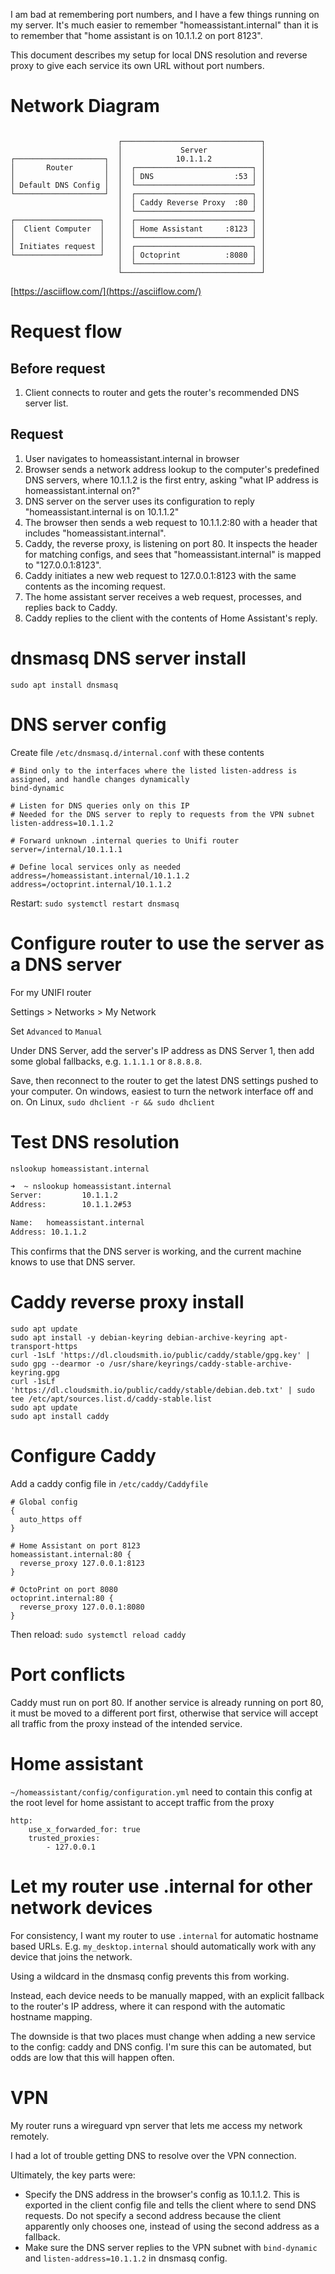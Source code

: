 I am bad at remembering port numbers, and I have a few things running on my server. It's much easier to remember "homeassistant.internal" than it is to remember that "home assistant is on 10.1.1.2 on port 8123".

This document describes my setup for local DNS resolution and reverse proxy to give each service its own URL without port numbers.

# Network Diagram

```

                        ┌───────────────────────────────┐ 
                        │             Server            │ 
┌────────────────────┐  │            10.1.1.2           │ 
│       Router       │  │  ┌──────────────────────────┐ │ 
│                    │  │  │ DNS                  :53 │ │ 
│ Default DNS Config │  │  └──────────────────────────┘ │ 
└────────────────────┘  │  ┌──────────────────────────┐ │ 
                        │  │ Caddy Reverse Proxy  :80 │ │ 
                        │  └──────────────────────────┘ │ 
┌───────────────────┐   │  ┌──────────────────────────┐ │ 
│  Client Computer  │   │  │ Home Assistant     :8123 │ │ 
│                   │   │  └──────────────────────────┘ │ 
│ Initiates request │   │  ┌──────────────────────────┐ │ 
└───────────────────┘   │  │ Octoprint          :8080 │ │ 
                        │  └──────────────────────────┘ │ 
                        └───────────────────────────────┘ 

```

[https://asciiflow.com/](https://asciiflow.com/)

# Request flow

## Before request

1. Client connects to router and gets the router's recommended DNS server list.

## Request

1. User navigates to homeassistant.internal in browser
1. Browser sends a network address lookup to the computer's predefined DNS servers, where 10.1.1.2 is the first entry, asking "what IP address is homeassistant.internal on?"
1. DNS server on the server uses its configuration to reply "homeassistant.internal is on 10.1.1.2"
1. The browser then sends a web request to 10.1.1.2:80 with a header that includes "homeassistant.internal".
1. Caddy, the reverse proxy, is listening on port 80. It inspects the header for matching configs, and sees that "homeassistant.internal" is mapped to "127.0.0.1:8123".
1. Caddy initiates a new web request to 127.0.0.1:8123 with the same contents as the incoming request.
1. The home assistant server receives a web request, processes, and replies back to Caddy.
1. Caddy replies to the client with the contents of Home Assistant's reply.


# dnsmasq DNS server install

`sudo apt install dnsmasq`

# DNS server config

Create file `/etc/dnsmasq.d/internal.conf` with these contents

```
# Bind only to the interfaces where the listed listen-address is assigned, and handle changes dynamically
bind-dynamic

# Listen for DNS queries only on this IP
# Needed for the DNS server to reply to requests from the VPN subnet
listen-address=10.1.1.2

# Forward unknown .internal queries to Unifi router
server=/internal/10.1.1.1

# Define local services only as needed
address=/homeassistant.internal/10.1.1.2
address=/octoprint.internal/10.1.1.2
```

Restart: `sudo systemctl restart dnsmasq`

# Configure router to use the server as a DNS server

For my UNIFI router

Settings > Networks > My Network 

Set `Advanced` to `Manual`

Under DNS Server, add the server's IP address as DNS Server 1, then add some global fallbacks, e.g. `1.1.1.1` or `8.8.8.8`.

Save, then reconnect to the router to get the latest DNS settings pushed to your computer. On windows, easiest to turn the network interface off and on. On Linux,  `sudo dhclient -r && sudo dhclient`

# Test DNS resolution

`nslookup homeassistant.internal`

```bash
➜  ~ nslookup homeassistant.internal
Server:         10.1.1.2
Address:        10.1.1.2#53

Name:   homeassistant.internal
Address: 10.1.1.2
```

This confirms that the DNS server is working, and the current machine knows to use that DNS server.

# Caddy reverse proxy install

```
sudo apt update
sudo apt install -y debian-keyring debian-archive-keyring apt-transport-https
curl -1sLf 'https://dl.cloudsmith.io/public/caddy/stable/gpg.key' | sudo gpg --dearmor -o /usr/share/keyrings/caddy-stable-archive-keyring.gpg
curl -1sLf 'https://dl.cloudsmith.io/public/caddy/stable/debian.deb.txt' | sudo tee /etc/apt/sources.list.d/caddy-stable.list
sudo apt update
sudo apt install caddy
```

# Configure Caddy

Add a caddy config file in `/etc/caddy/Caddyfile`

```
# Global config
{
  auto_https off
}

# Home Assistant on port 8123
homeassistant.internal:80 {
  reverse_proxy 127.0.0.1:8123
}

# OctoPrint on port 8080
octoprint.internal:80 {
  reverse_proxy 127.0.0.1:8080
}
```

Then reload: `sudo systemctl reload caddy`

# Port conflicts

Caddy must run on port 80. If another service is already running on port 80, it must be moved to a different port first, otherwise that service will accept all traffic from the proxy instead of the intended service.

# Home assistant

`~/homeassistant/config/configuration.yml` need to contain this config at the root level for home assistant to accept traffic from the proxy

```
http:
    use_x_forwarded_for: true
    trusted_proxies:
        - 127.0.0.1
```

# Let my router use .internal for other network devices

For consistency, I want my router to use `.internal` for automatic hostname based URLs. E.g. `my_desktop.internal` should automatically work with any device that joins the network.

Using a wildcard in the dnsmasq config prevents this from working.

Instead, each device needs to be manually mapped, with an explicit fallback to the router's IP address, where it can respond with the automatic hostname mapping.

The downside is that two places must change when adding a new service to the config: caddy and DNS config. I'm sure this can be automated, but odds are low that this will happen often.

# VPN

My router runs a wireguard vpn server that lets me access my network remotely.

I had a lot of trouble getting DNS to resolve over the VPN connection.

Ultimately, the key parts were:

* Specify the DNS address in the browser's config as 10.1.1.2. This is exported in the client config file and tells the client where to send DNS requests. Do not specify a second address because the client apparently only chooses one, instead of using the second address as a fallback.
* Make sure the DNS server replies to the VPN subnet with `bind-dynamic` and `listen-address=10.1.1.2` in dnsmasq config.


